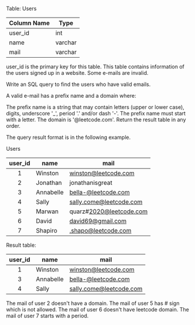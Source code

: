Table: Users


| Column Name   | Type    |
|---------------|---------|
| user_id       | int     |
| name          | varchar |
| mail          | varchar |

user_id is the primary key for this table.
This table contains information of the users signed up in a website. Some e-mails are invalid.
 
Write an SQL query to find the users who have valid emails.

A valid e-mail has a prefix name and a domain where: 

The prefix name is a string that may contain letters (upper or lower case), digits, underscore '_', period '.' and/or dash '-'. The prefix name must start with a letter.
The domain is '@leetcode.com'.
Return the result table in any order.

The query result format is in the following example.

Users

| user_id | name      | mail                    |
|:-------:|-----------|-------------------------|
| 1       | Winston   | winston@leetcode.com    |
| 2       | Jonathan  | jonathanisgreat         |
| 3       | Annabelle | bella-@leetcode.com     |
| 4       | Sally     | sally.come@leetcode.com |
| 5       | Marwan    | quarz#2020@leetcode.com |
| 6       | David     | david69@gmail.com       |
| 7       | Shapiro   | .shapo@leetcode.com     |


Result table:

| user_id | name      | mail                    |
|:-------:|-----------|-------------------------|
| 1       | Winston   | winston@leetcode.com    |
| 3       | Annabelle | bella-@leetcode.com     |
| 4       | Sally     | sally.come@leetcode.com |

The mail of user 2 doesn't have a domain.
The mail of user 5 has # sign which is not allowed.
The mail of user 6 doesn't have leetcode domain.
The mail of user 7 starts with a period.